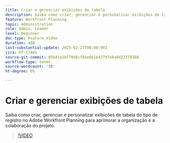 ```yaml
---
title: Criar e gerenciar exibições de tabela
description: Saiba como criar, gerenciar e personalizar exibições de tabela do tipo de registro no Adobe Workfront Planning para aprimorar a organização e a colaboração do projeto.
feature: Workfront Planning
topic: Administration
role: Admin, Leader
level: Beginner
doc-type: Feature Video
duration: 488
last-substantial-update: 2025-02-27T00:00:00Z
jira: KT-17401
source-git-commit: 05b41a1bf79d6cf8ae661b42797e8a8422f78388
workflow-type: tm+mt
source-wordcount: '50'
ht-degree: 0%

---
```



# Criar e gerenciar exibições de tabela

Saiba como criar, gerenciar e personalizar exibições de tabela do tipo de registro no Adobe Workfront Planning para aprimorar a organização e a colaboração do projeto.

>[!VIDEO](https://video.tv.adobe.com/v/3448000/?learn=on&enablevpops)
